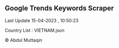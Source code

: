 

## Google Trends Keywords Scraper 
 
Last Update 15-04-2023 , 10:50:23

Country List :
VIETNAM.json



© Abdul Muttaqin 
